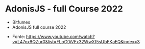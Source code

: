 # AdonisJS - full Course 2022

- Bitfumes
- AdonisJS full course 2022
* Fonte: https://www.youtube.com/watch?v=L47ox8QZur0&list=FLoG0iVFx32WwXf5sUbFKaEQ&index=3
